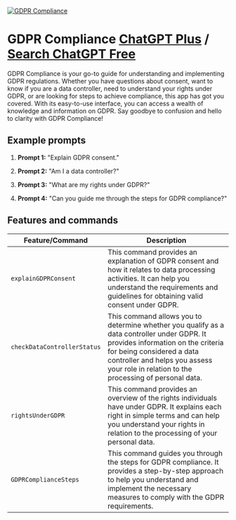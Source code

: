 
[![GDPR Compliance](https://files.oaiusercontent.com/file-0XnaSqsgg4nS0H8IeAPPhczm?se=2123-10-18T11%3A20%3A35Z&sp=r&sv=2021-08-06&sr=b&rscc=max-age%3D31536000%2C%20immutable&rscd=attachment%3B%20filename%3De7e48595-591d-43b4-bda8-dd3f8866856e.png&sig=LxriVoooJPvNc5R/Hy%2BHFZ/RVU7TkYWknA5hXPTNs7k%3D)](https://chat.openai.com/g/g-4YUPC9PXP-gdpr-compliance)

# GDPR Compliance [ChatGPT Plus](https://chat.openai.com/g/g-4YUPC9PXP-gdpr-compliance) / [Search ChatGPT Free](https://gptcall.net/index.html#/?search=GDPR%20Compliance)

GDPR Compliance is your go-to guide for understanding and implementing GDPR regulations. Whether you have questions about consent, want to know if you are a data controller, need to understand your rights under GDPR, or are looking for steps to achieve compliance, this app has got you covered. With its easy-to-use interface, you can access a wealth of knowledge and information on GDPR. Say goodbye to confusion and hello to clarity with GDPR Compliance!

## Example prompts

1. **Prompt 1:** "Explain GDPR consent."

2. **Prompt 2:** "Am I a data controller?"

3. **Prompt 3:** "What are my rights under GDPR?"

4. **Prompt 4:** "Can you guide me through the steps for GDPR compliance?"

## Features and commands

| Feature/Command | Description |
| --- | --- |
| `explainGDPRConsent` | This command provides an explanation of GDPR consent and how it relates to data processing activities. It can help you understand the requirements and guidelines for obtaining valid consent under GDPR. |
| `checkDataControllerStatus` | This command allows you to determine whether you qualify as a data controller under GDPR. It provides information on the criteria for being considered a data controller and helps you assess your role in relation to the processing of personal data. |
| `rightsUnderGDPR` | This command provides an overview of the rights individuals have under GDPR. It explains each right in simple terms and can help you understand your rights in relation to the processing of your personal data. |
| `GDPRComplianceSteps` | This command guides you through the steps for GDPR compliance. It provides a step-by-step approach to help you understand and implement the necessary measures to comply with the GDPR requirements.


